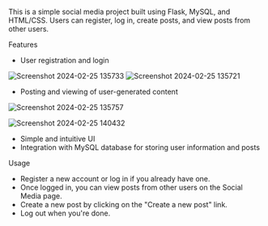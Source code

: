 This is a simple social media project built using Flask, MySQL, and HTML/CSS. Users can register, log in, create posts, and view posts from other users.

Features
- User registration and login
  
![Screenshot 2024-02-25 135733](https://github.com/Yashvitha04/Social-Media/assets/143237503/748279d0-b15f-4f3f-8ea8-41c4dda1dfa4)
![Screenshot 2024-02-25 135721](https://github.com/Yashvitha04/Social-Media/assets/143237503/0d6e9b2c-dbd1-4cce-a693-63abfb38a6c6)

  
- Posting and viewing of user-generated content
  
![Screenshot 2024-02-25 135757](https://github.com/Yashvitha04/Social-Media/assets/143237503/8ec8e0c8-1955-4806-b1f9-6f76db1104cf)

![Screenshot 2024-02-25 140432](https://github.com/Yashvitha04/Social-Media/assets/143237503/99364a15-dfe3-4cec-be76-27a11a021294)

- Simple and intuitive UI
- Integration with MySQL database for storing user information and posts
  

Usage

- Register a new account or log in if you already have one.
- Once logged in, you can view posts from other users on the Social Media page.
- Create a new post by clicking on the "Create a new post" link.
- Log out when you're done.
  
  
  
  
